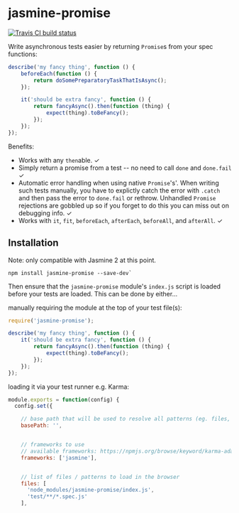 # jasmine-promise

[![Travis CI build status](https://api.travis-ci.org/matthewjh/jasmine-promise.png)](https://travis-ci.org/matthewjh/jasmine-promise)

Write asynchronous tests easier by returning `Promise`s from your spec functions:

````javascript
describe('my fancy thing', function () {
	beforeEach(function () {
		return doSomePreparatoryTaskThatIsAsync();
	});

    it('should be extra fancy', function () {
        return fancyAsync().then(function (thing) {
            expect(thing).toBeFancy();
        });
    });
});
````

Benefits:
* Works with any `then`able. ✓
* Simply return a promise from a test -- no need to call `done` and `done.fail` ✓
* Automatic error handling when using native `Promise`'s'. When writing such tests manually, you have to explictly catch the error with `.catch` and then pass the error to `done.fail` or rethrow. Unhandled `Promise` rejections are gobbled up so if you forget to do this you can miss out on debugging info. ✓
* Works with `it`, `fit`, `beforeEach`, `afterEach`, `beforeAll`, and `afterAll`. ✓


## Installation

Note: only compatible with Jasmine 2 at this point.

````
npm install jasmine-promise --save-dev`
````

Then ensure that the `jasmine-promise` module's `index.js` script is loaded before your tests are loaded. This can be done by either...

manually requiring the module at the top of your test file(s):

````javascript
require('jasmine-promise');

describe('my fancy thing', function () {
	it('should be extra fancy', function () {
		return fancyAsync().then(function (thing) {
			expect(thing).toBeFancy();
		});
	});
});

````

loading it via your test runner e.g. Karma:

````javascript
module.exports = function(config) {
  config.set({

    // base path that will be used to resolve all patterns (eg. files, exclude)
    basePath: '',


    // frameworks to use
    // available frameworks: https://npmjs.org/browse/keyword/karma-adapter
    frameworks: ['jasmine'],


    // list of files / patterns to load in the browser
    files: [
      'node_modules/jasmine-promise/index.js',
      'test/**/*.spec.js'
    ],
````


